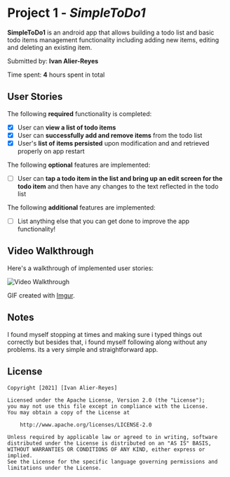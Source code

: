 # Project 1 - *SimpleToDo1*

**SimpleToDo1** is an android app that allows building a todo list and basic todo items management functionality including adding new items, editing and deleting an existing item.

Submitted by: **Ivan Alier-Reyes**

Time spent: **4** hours spent in total

## User Stories

The following **required** functionality is completed:

* [x] User can **view a list of todo items**
* [x] User can **successfully add and remove items** from the todo list
* [x] User's **list of items persisted** upon modification and and retrieved properly on app restart

The following **optional** features are implemented:

* [ ] User can **tap a todo item in the list and bring up an edit screen for the todo item** and then have any changes to the text reflected in the todo list

The following **additional** features are implemented:

* [ ] List anything else that you can get done to improve the app functionality!

## Video Walkthrough

Here's a walkthrough of implemented user stories:


<img src='https://i.imgur.com/xP6GvAv.gif' title='Video Walkthrough' width='' alt='Video Walkthrough' />


GIF created with [Imgur](http://www.imgur.com).

## Notes

I found myself stopping at times and making sure i typed things out correctly but besides that, i found myself following along without any problems. its a very simple
and straightforward app.

## License

    Copyright [2021] [Ivan Alier-Reyes]

    Licensed under the Apache License, Version 2.0 (the "License");
    you may not use this file except in compliance with the License.
    You may obtain a copy of the License at

        http://www.apache.org/licenses/LICENSE-2.0

    Unless required by applicable law or agreed to in writing, software
    distributed under the License is distributed on an "AS IS" BASIS,
    WITHOUT WARRANTIES OR CONDITIONS OF ANY KIND, either express or implied.
    See the License for the specific language governing permissions and
    limitations under the License.
